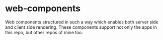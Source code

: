 # web-components

Web components structured in such a way which enables both server side and client side rendering. These components support not only the apps in this repo, but other repos of mine too.

